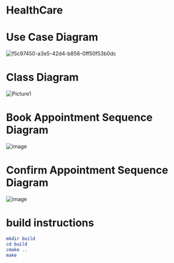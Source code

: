 # HealthCare
# Use Case Diagram
![f5c97450-a3e5-42d4-b856-0ff50f53b0dc](https://github.com/user-attachments/assets/57324d20-2825-4e47-84ee-67f9c56626d4)

# Class Diagram
![Picture1](https://github.com/user-attachments/assets/dd42a138-f269-492d-b469-1eac6fb54f3c)

# Book Appointment Sequence Diagram
![image](https://github.com/user-attachments/assets/343f5b8c-5044-40ab-bd6a-e1beb920c332)

# Confirm Appointment Sequence Diagram
![image](https://github.com/user-attachments/assets/7be0decf-2939-4913-ac4c-2c6e7e3da5c1)

# build instructions
```cmake
mkdir build
cd build
cmake ..
make
```
